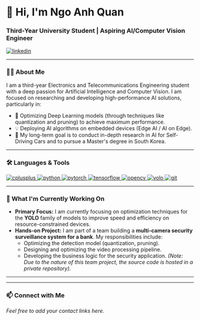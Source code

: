 # 👋 Hi, I'm Ngo Anh Quan

### Third-Year University Student | Aspiring AI/Computer Vision Engineer

<a href="https://linkedin.com/in/your-linkedin-username" target="blank"><img align="center" src="https://skillicons.dev/icons?i=linkedin" alt="linkedin" /></a>

---

### 👨‍💻 About Me

I am a third-year Electronics and Telecommunications Engineering student with a deep passion for Artificial Intelligence and Computer Vision. I am focused on researching and developing high-performance AI solutions, particularly in:
- 🧠 Optimizing Deep Learning models (through techniques like quantization and pruning) to achieve maximum performance.
- 💡 Deploying AI algorithms on embedded devices (Edge AI / AI on Edge).
- 🚗 My long-term goal is to conduct in-depth research in AI for Self-Driving Cars and to pursue a Master's degree in South Korea.

---

### 🛠️ Languages & Tools

<p align="left">
  <a href="https://www.cplusplus.com/" target="_blank" rel="noreferrer">
    <img src="https://skillicons.dev/icons?i=cpp" alt="cplusplus"/>
  </a>
  <a href="https://www.python.org" target="_blank" rel="noreferrer">
    <img src="https://skillicons.dev/icons?i=python" alt="python"/>
  </a>
  <a href="https://pytorch.org/" target="_blank" rel="noreferrer">
    <img src="https://skillicons.dev/icons?i=pytorch" alt="pytorch"/>
  </a>
  <a href="https://www.tensorflow.org" target="_blank" rel="noreferrer">
    <img src="https://skillicons.dev/icons?i=tensorflow" alt="tensorflow"/>
  </a>
  <a href="https://opencv.org/" target="_blank" rel="noreferrer">
    <img src="https://skillicons.dev/icons?i=opencv" alt="opencv"/>
  </a>
  <a href="https://pjreddie.com/darknet/yolo/" target="_blank" rel="noreferrer">
    <img src="https://img.shields.io/badge/YOLO-00FFFF?style=for-the-badge&logo=yolo&logoColor=black" alt="yolo"/>
  </a>
  <a href="https://git-scm.com/" target="_blank" rel="noreferrer">
    <img src="https://skillicons.dev/icons?i=git" alt="git"/>
  </a>
</p>

---

### 🔭 What I'm Currently Working On

-   **Primary Focus:** I am currently focusing on optimization techniques for the **YOLO** family of models to improve speed and efficiency on resource-constrained devices.
-   **Hands-on Project:** I am part of a team building a **multi-camera security surveillance system for a bank**. My responsibilities include:
    -   Optimizing the detection model (quantization, pruning).
    -   Designing and optimizing the video processing pipeline.
    -   Developing the business logic for the security application.
    *(Note: Due to the nature of this team project, the source code is hosted in a private repository).*

---
---

### 📫 Connect with Me

*Feel free to add your contact links here.*
